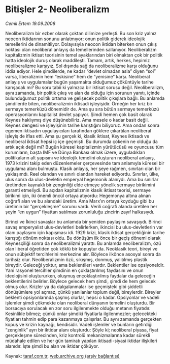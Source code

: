 # Bitişler 2- Neoliberalizm

*Cemil Ertem 19.09.2008*

<div class="yazi">
<p>Neoliberalizm bir ezber olarak çoktan dilimize yerleşti. Bu son kriz yalnız neocon iktidarının sonunu anlatmıyor; onun politik giderek ideolojik temellerini de dinamitliyor. Dolayısıyla neocon iktidarı biterken onun çıkış noktası olan neoliberal anlayış da temellerinden sallanıyor. Neoliberalizm kapitalizmin iktisat teorisinin temel ayaklarından biri olmaktan çok bir politik hatta ideolojik duruş olarak maddileşti. Tamam, artık, herkes, hepimiz neoliberalizme karşıyız. Sol dışında sağ da neoliberalizme karşı olduğunu iddia ediyor. Hele şimdilerde, ne kadar “devlet olmadan asla” diyen “sol” varsa, liberalizmin hem “eskisine” hem de “yenisine” karşı. Neoliberal anlayış ve uygulamalar bugün yaşamakta olduğumuz çöküntüyle tarihe karışacak mı? Bu soru tabii ki yalnızca bir iktisat sorusu değil. Neoliberalizm, aynı zamanda, bir politik çıkış ve alan da olduğu için sorunun yanıtı, içinde bulunduğumuz politik ortama ve gelişecek politik çıkışlara bağlı. Bu anlamda şimdilerde biten, neoliberalizmin iktisadi işleyişidir. Örneğin her kriz bir sermaye temerküzü dönemidir de. Ama şu sıra bütün sermaye temerküzü operasyonlarını kapitalist devlet yapıyor. Şimdi hemen çok basit olarak Keynes haklıymış diye düşünebiliriz. Ama mesele o kadar basit değil. Keynes dengesi ve işleyişinin tarihe karıştığını biliyoruz. Ama ondan sonra egemen iktisadın uygulayıcıları tarafından göklere çıkartılan neoliberal işleyiş de iflas etti. Ama şu gerçek ki, klasik iktisat, Keynes iktisadı ve neoliberal iktisat hepsi iç içe geçmişti. Bu durumda çökenin ne olduğu da artık açık değil mi? Bugün küresel kapitalizmin yürütücüsü ve oyuncusu tüm kurumların, başta IMF ve Dünya Bankası olmak üzere, uyguladıkları politikaların alt yapısını ve ideolojik temelini oluşturan neoliberal anlayış, 1973 krizini takip eden düzenlemeler çerçevesinde tam anlamıyla küresel bir uygulama alanı bulmuştu. Klasik anlayış, her şeye rağmen, sınırları olan bir yaklaşımdı. Reel olandan ve sınırlı olandan hareket ediyordu. Sınırlar, ülke, ulus sonra da ulus-devletin emperyal hegemonik alanıydı. Ama bu sınırlar üretimden kaynaklı bir zenginliği elde etmeye yönelik sermaye birikimini garanti etmeliydi. Bu açıdan kapitalizmin klasik iktisat teorisi, sermaye birikimi için, iki önemli öncül ortaya atıyordu: Hegemonya altına alınan coğrafi alan ve bu alandaki üretim. Ama Marx’ın ortaya koyduğu gibi bu üretimin bir “gerçekleşme” sorunu vardı. Verili coğrafi alanda üretilen her şeyin “en uygun” fiyattan satılması zorunluluğu zincirin zayıf halkasıydı. </p>
<p>Birinci ve İkinci savaşlar bu anlamda bir yeniden paylaşım savaşıydı. Birinci savaş emperyalist ulus-devletleri belirlerken, ikincisi bu ulus-devletlerin var olanı paylaşımı için kapışması idi. 1929 krizi, klasik iktisat gerçekliğinin tarihe karıştığı dönüm noktası oldu. Bu dönüşüm ilk önce bir geçiş dönemi olarak Keynesçiliği sonra da neoliberalizmi yarattı. Bu anlamda neoliberalizm, özü olan liberal öğretiden çok köklü bir kopuştur da. Neoklasik teori, bireyi ve onun sübjektif tercihlerini merkezine alır. Böylece ilkönce asosyal sonra da tarihsiz olur. Neoliberalizmin özü, sıkışmış, donmuş, yalıtılmış plastik bireydir. Geleceği yoktur, ama beklentileri vardır. Beklentiler ise opsiyoneldir. Yani rasyonel tercihler şimdinin en çoklaştırılmış faydasını ve onun ideolojisini oluştururken, oluşmuş ençoklaştırılmış faydalar da geleceğin beklentilerini belirler. Böylece gelecek hem şimdi, şimdi de hem gelecek olmuş olur. Krizler ya da dalgalanmalar ise geçmişteki gibi şiddetli dönüşümlere yol açmaz, çünkü yanılanlar toplum değil, bireylerdir. Bireyler beklenti opsiyonlarında şaşmış olurlar, hepsi o kadar. Opsiyonlar ve vadeli işlemler şimdi çökmekte olan neoliberal dünyanın temelini oluşturdu. Bir borsacıya sorulacak en zor soru ilgilenmekte olduğu metanın fiyatıdır. Kesinlikle bilmez; çünkü onlar şimdiki fiyatlarla ilgilenmezler; gelecekteki fiyatları tahmin edip para kazanmaya çalışırlar. Bu aynı zamanda gerçekten kopuş ve krizin kaynağı, kendisidir. Vadeli işlemler ve bunların getirdiği “zenginlik” ayrı bir iktidar alanı oluşturdu: Şöyle ki; neoliberal piyasa, fiyat gerçekleşme sürecinden, kriz kontrolü mekanizmalarına kadar sürekli müdahale edilen ve her gün tamiratı yapılan iktisadi-siyasi iktidar ilişkileri alanıdır. İşte şimdi bu alan ve iktidar çöküyor. </p></div>

Kaynak: [taraf.com.tr](http://www.taraf.com.tr:80/cemil-ertem/makale-bitisler-2-neoliberalizm.htm), [web.archive.org (arşiv bağlantısı)](http://web.archive.org/web/20100722055109/http://www.taraf.com.tr:80/cemil-ertem/makale-bitisler-2-neoliberalizm.htm)
